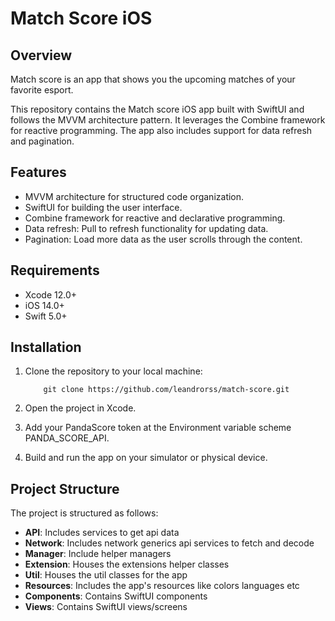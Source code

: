 # Match Score iOS

## Overview

Match score is an app that shows you the upcoming matches of your favorite esport.

This repository contains the Match score iOS app built with SwiftUI and follows the MVVM architecture pattern. It leverages the Combine framework for reactive programming. The app also includes support for data refresh and pagination.

## Features

- MVVM architecture for structured code organization.
- SwiftUI for building the user interface.
- Combine framework for reactive and declarative programming.
- Data refresh: Pull to refresh functionality for updating data.
- Pagination: Load more data as the user scrolls through the content.

## Requirements

- Xcode 12.0+
- iOS 14.0+
- Swift 5.0+

## Installation

1. Clone the repository to your local machine:

   ```shell
       git clone https://github.com/leandrorss/match-score.git
   ```
2. Open the project in Xcode.
3. Add your PandaScore token at the Environment variable scheme PANDA_SCORE_API.
3. Build and run the app on your simulator or physical device.

## Project Structure

The project is structured as follows:

- **API**: Includes services to get api data
- **Network**: Includes network generics api services to fetch and decode 
- **Manager**: Include helper managers 
- **Extension**: Houses the extensions helper classes
- **Util**: Houses the util classes for the app
- **Resources**: Includes the app's resources like colors languages etc
- **Components**: Contains SwiftUI components
- **Views**: Contains SwiftUI views/screens